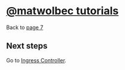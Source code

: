 # [@matwolbec tutorials](https://matwolbec.github.io/tutorials/)

Back to [page 7](terraform-azure-7.md)

## Next steps

Go to [Ingress Controller](terraform-azure-9.md).
